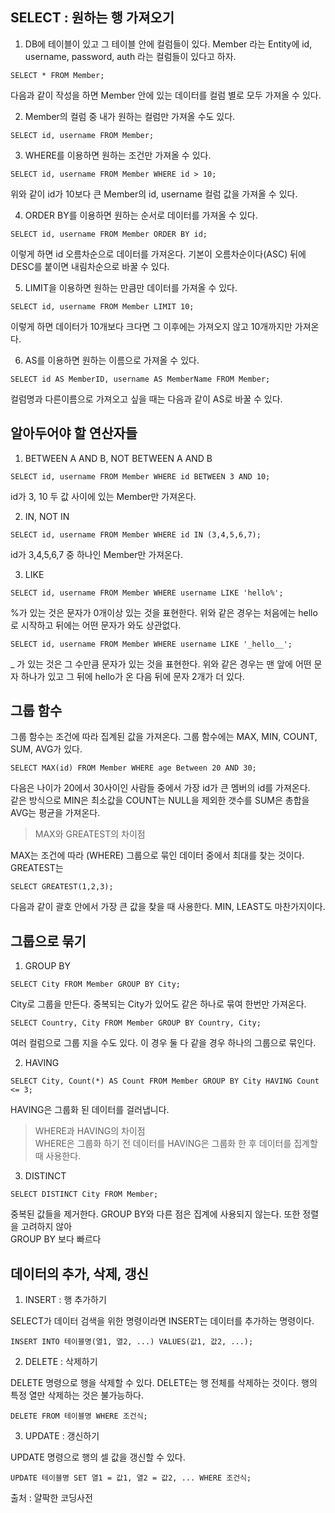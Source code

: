 ## SELECT : 원하는 행 가져오기

1. DB에 테이블이 있고 그 테이블 안에 컬럼들이 있다. Member 라는 Entity에 id, username, password, auth 라는 컬럼들이 있다고 하자.  
```
SELECT * FROM Member;
```
다음과 같이 작성을 하면 Member 안에 있는 데이터를 컬럼 별로 모두 가져올 수 있다.

2. Member의 컬럼 중 내가 원하는 컬럼만 가져올 수도 있다.  
```
SELECT id, username FROM Member;
```

3. WHERE를 이용하면 원하는 조건만 가져올 수 있다.
```
SELECT id, username FROM Member WHERE id > 10;
```
위와 같이 id가 10보다 큰 Member의 id, username 컬럼 값을 가져올 수 있다.  


4. ORDER BY를 이용하면 원하는 순서로 데이터를 가져올 수 있다.
```
SELECT id, username FROM Member ORDER BY id;
```
이렇게 하면 id 오름차순으로 데이터를 가져온다. 기본이 오름차순이다(ASC) 뒤에 DESC를 붙이면 내림차순으로 바꿀 수 있다.

5. LIMIT을 이용하면 원하는 만큼만 데이터를 가져올 수 있다.

```
SELECT id, username FROM Member LIMIT 10;
```
이렇게 하면 데이터가 10개보다 크다면 그 이후에는 가져오지 않고 10개까지만 가져온다.

6. AS를 이용하면 원하는 이름으로 가져올 수 있다.  

```
SELECT id AS MemberID, username AS MemberName FROM Member;
```  
컬럼명과 다른이름으로 가져오고 싶을 때는 다음과 같이 AS로 바꿀 수 있다.                     


## 알아두어야 할 연산자들 

1. BETWEEN A AND B, NOT BETWEEN A AND B

```
SELECT id, username FROM Member WHERE id BETWEEN 3 AND 10;
```
id가 3, 10 두 값 사이에 있는 Member만 가져온다.


2. IN, NOT IN 

```
SELECT id, username FROM Member WHERE id IN (3,4,5,6,7);
```
id가 3,4,5,6,7 중 하나인 Member만 가져온다.

3. LIKE 

```
SELECT id, username FROM Member WHERE username LIKE 'hello%';
```
%가 있는 것은 문자가 0개이상 있는 것을 표현한다. 위와 같은 경우는 처음에는 hello로 시작하고 뒤에는 어떤 문자가 와도 상관없다.

```
SELECT id, username FROM Member WHERE username LIKE '_hello__';
```
_ 가 있는 것은 그 수만큼 문자가 있는 것을 표현한다. 위와 같은 경우는 맨 앞에 어떤 문자 하나가 있고 그 뒤에 hello가 온 다음 뒤에 문자 2개가 더 있다.


## 그룹 함수

그룹 함수는 조건에 따라 집계된 값을 가져온다. 그룹 함수에는 MAX, MIN, COUNT, SUM, AVG가 있다.  
```
SELECT MAX(id) FROM Member WHERE age Between 20 AND 30;
```
다음은 나이가 20에서 30사이인 사람들 중에서 가장 id가 큰 멤버의 id를 가져온다.  
같은 방식으로 MIN은 최소값을 COUNT는 NULL을 제외한 갯수를 SUM은 총합을 AVG는 평균을 가져온다.

> MAX와 GREATEST의 차이점 

MAX는 조건에 따라 (WHERE) 그룹으로 묶인 데이터 중에서 최대를 찾는 것이다. GREATEST는 
```
SELECT GREATEST(1,2,3);
```
다음과 같이 괄호 안에서 가장 큰 값을 찾을 때 사용한다. MIN, LEAST도 마찬가지이다.

## 그룹으로 묶기

1. GROUP BY           
```
SELECT City FROM Member GROUP BY City;
```  
City로 그룹을 만든다. 중복되는 City가 있어도 같은 하나로 묶여 한번만 가져온다.

```
SELECT Country, City FROM Member GROUP BY Country, City;
```   
여러 컬럼으로 그룹 지을 수도 있다. 이 경우 둘 다 같을 경우 하나의 그룹으로 묶인다.  

2. HAVING  

```
SELECT City, Count(*) AS Count FROM Member GROUP BY City HAVING Count <= 3;
```
HAVING은 그룹화 된 데이터를 걸러냅니다.

> WHERE과 HAVING의 차이점  
WHERE은 그룹화 하기 전 데이터를 HAVING은 그룹화 한 후 데이터를 집계할 때 사용한다.

3. DISTINCT

```
SELECT DISTINCT City FROM Member;
```  
중복된 값들을 제거한다. GROUP BY와 다른 점은 집계에 사용되지 않는다. 또한 정렬을 고려하지 않아  
GROUP BY 보다 빠르다

## 데이터의 추가, 삭제, 갱신

1. INSERT : 행 추가하기

SELECT가 데이터 검색을 위한 명령이라면 INSERT는 데이터를 추가하는 명령이다.  

```
INSERT INTO 테이블명(열1, 열2, ...) VALUES(값1, 값2, ...);
```
2. DELETE : 삭제하기  

DELETE 명령으로 행을 삭제할 수 있다. DELETE는 행 전체를 삭제하는 것이다. 행의 특정 열만 삭제하는 것은 불가능하다.   

```
DELETE FROM 테이블명 WHERE 조건식;
```
3. UPDATE : 갱신하기

UPDATE 명령으로 행의 셀 값을 갱신할 수 있다. 
```
UPDATE 테이블명 SET 열1 = 값1, 열2 = 값2, ... WHERE 조건식;
```
출처 : 얄팍한 코딩사전

